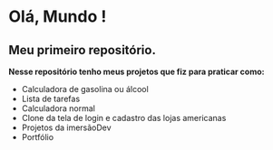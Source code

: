 # Olá, Mundo !

 ## Meu primeiro repositório.

 __Nesse repositório tenho meus projetos que fiz para praticar como:__
 
 * Calculadora de gasolina ou álcool
 * Lista de tarefas
 * Calculadora normal
 * Clone da tela de login e cadastro das lojas americanas
 * Projetos da imersãoDev
 * Portfólio
